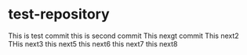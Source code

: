 # test-repository
This is test commit
this is second commit
This nexgt commit
This next2 
THis next3
this next5
this next6
this next7
this next8
